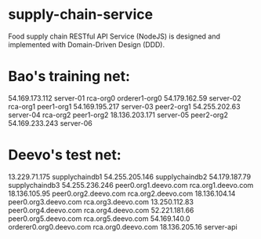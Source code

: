 # supply-chain-service
Food supply chain RESTful API Service (NodeJS) is designed and implemented with Domain-Driven Design (DDD).


# Bao's training net:
54.169.173.112 server-01 rca-org0 	orderer1-org0 
54.179.162.59  server-02 rca-org1 	peer1-org1 
54.169.195.217 server-03 peer2-org1
54.255.202.63  server-04 rca-org2 	peer1-org2
18.136.203.171 server-05 peer2-org2
54.169.233.243 server-06

# Deevo's test net:
13.229.71.175  	supplychaindb1
54.255.205.146  supplychaindb2
54.179.187.79  	supplychaindb3
54.255.236.246  peer0.org1.deevo.com 	rca.org1.deevo.com 
18.136.105.95  	peer0.org2.deevo.com 	rca.org2.deevo.com
18.136.104.14  	peer0.org3.deevo.com 	rca.org3.deevo.com
13.250.112.83  	peer0.org4.deevo.com 	rca.org4.deevo.com
52.221.181.66  	peer0.org5.deevo.com 	rca.org5.deevo.com
54.169.140.0	orderer0.org0.deevo.com rca.org0.deevo.com
18.136.205.16 server-api
